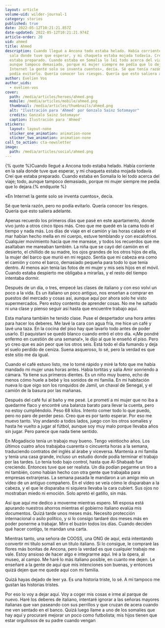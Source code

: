 ```yaml
---
layout: article
volume-uid: wilder-journal-1
category: stories
published: true
date: 2022-05-12T10:21:21.857Z
date-updated: 2022-05-12T10:21:21.974Z
article-order: 20
uid: ahmed
title: Ahmed
description: Cuando llegué a Ancona todo estaba helado. Había corriente en la
  sala donde tuve que esperar, y mi chaqueta estaba mojada todavía. Creí que
  estaba preparado. Cuando estaba en Somalia lo leí todo acerca del viaje; todo,
  aunque tampoco demasiado, porque mi mujer siempre me pedía que lo dejara. «En
  Internet la gente solo se inventa cuentos», decía. Sé que tenía razón, pero no
  podía evitarlo. Quería conocer los riesgos. Quería que esto saliera adelante.
author: Evelien Vos
author_uids:
  - evelien-vos
cover:
  path: /media/articles/heroes/ahmed.png
  mobile: /media/articles/mobile/ahmed.png
  thumbnail: /media/articles/thumbnails/ahmed.png
  alt: "Ilustración para 'Ahmed' por Gonzalo Sainz Sotomayor"
  credits: Gonzalo Sainz Sotomayor
  caption: Ilustración para 'Ahmed'
stickers:
  layout: layout-none
  sticker_one_animation: animation-none
  sticker_two_animation: animation-none
call_to_action: cta-newsletter
image:
  path: /media/articles/social/ahmed.png
---
```

{% quote %}Cuando llegué a Ancona todo estaba helado. Había corriente en la sala donde tuve que esperar, y mi chaqueta estaba mojada todavía. Creí que estaba preparado. Cuando estaba en Somalia lo leí todo acerca del viaje; todo, aunque tampoco demasiado, porque mi mujer siempre me pedía que lo dejara.{% endquote %}

«En Internet la gente solo se inventa cuentos», decía.

Sé que tenía razón, pero no podía evitarlo. Quería conocer los riesgos. Quería que esto saliera adelante.

Apenas recuerdo los primeros días que pasé en este apartamento, donde vivo junto a otros cinco tipos más. Creo que me quedé en la cama todo el tiempo y nada más. Los días de viaje en el camión y las horas calado en el mar habían hecho mella en mi cuerpo, estuve temblando y con escalofríos. Cualquier movimiento hacía que me marease, y todos los recuerdos que me asaltaban me mareaban también. La niña que se cayó del camión en el desierto, el chillido de su madre, los ojos grandes de los otros hijos de ella, la mujer del barco que murió en mi regazo. Sentía que mi cabeza era como el camión y como el barco, demasiado pequeña para todo lo que tenía dentro. Al menos aún tenía las fotos de mi mujer y mis seis hijos en el móvil. Cuando estaba despierto me obligaba a mirarlas, y el resto del tiempo intentaba dormir.

Después de un día, o tres, empecé las clases de italiano y con eso volví un poco a la vida. Es un italiano un poco antiguo, nos enseñan a comprar en puestos del mercado y cosas así, aunque aquí por ahora solo he visto supermercados. Pero estoy contento de aprender cosas. No me he saltado ni una clase y pienso seguir así hasta que encuentre trabajo aquí.

Esta mañana también he tenido clase. Puse el despertador una hora antes para hacer los deberes. Me lavé la cara con agua fría, me hice un café y lavé una taza. En la cocina del piso hay que lavarlo todo antes de poder usarlo. El paquistaní se quedó blanco cuando entró el otro día. «¡Me pondré enfermo en cuestión de una semana!», le dijo al que le enseñó el piso. Pero yo creo que es aún peor que los otros seis. Está todo el día fumando y deja el suelo perdido de ceniza. Suena asqueroso, lo sé, pero la verdad es que este sitio me da igual.

Cuando el café estuvo listo, me lo tomé rápido y miré la foto que me había mandado mi mujer unas horas antes. Había tortitas y salía Amir sonriendo a cámara. Ya tiene sus primeros dientes. Es un niño muy bueno, echo de menos cómo huele a bebé y los sonidos de mi familia. En mi habitación nueva lo que oigo son los ronquidos de Jamil, un chaval de Senegal, y el camión de la basura por las mañanas.

Después del café fui al baño y me pesé. Le prometí a mi mujer que no iba a quedarme flaco y encontré una balanza barato para llevar la cuenta, pero no estoy cumpliéndolo. Peso 68 kilos. Intento comer todo lo que puedo, pero no paro de perder peso. Creo que es por tanto esperar. Por eso me muevo tanto. Voy andando a todos lados, juego con los otros somalíes y hasta he vuelto a jugar al fútbol, aunque soy muy malo porque llevaba años sin jugar. Pero parece que nada tiene sentido.

En Mogadiscio tenía un trabajo muy bueno. Tengo veintiocho años. Los últimos cuatro años trabajaba cuarenta o cincuenta horas a la semana, traduciendo contratos del inglés al árabe y viceversa. Mantenía a mi familia y tenía una casa grande, incluso un estudio donde podía terminar el trabajo por las tardes. Lo tenía todo bajo control, hasta que Al-Shabaab fue creciendo. Entonces tuve que ser realista. Un día podían pegarme un tiro a mí también, como habían hecho con otra gente que trabajaba para empresas extranjeras. La semana pasada le mandaron a un amigo mío un vídeo de un antiguo compañero. En el vídeo se veía cómo le disparaban a la cabeza, y el que le disparaba ni siquiera llevaba la cara cubiert. Sus ojos no mostraban miedo ni emoción. Solo apretó el gatillo, sin más.

Así que aquí me dedico a moverme mientras espero. Mi esposa está apurando nuestros ahorros mientras el gobierno italiano evalúa mis documentos. Quizá tarde unos meses más. Necesito protección internacional o asilo político, y si lo consigo tardaré dos meses más en poder ponerme a trabajar. Miro el buzón todos los días. Cuando deciden qué hacer contigo, te mandan una carta.

Mientras tanto, una señora de COOSS, una ONG de aquí, está intentando convertir mi título somalí en un título italiano. Si lo consigue, le compraré las flores más bonitas de Ancona, pero la verdad es que cualquier trabajo me vale. Estoy ansioso de hacer algo e integrarme aquí. Iré a la ópera, al museo, al campo. Me haré lo más italiano posible, en cuanto me dejen. Le enseñaré a la gente de aquí que mis intenciones son buenas, y entonces quizá dejen que me quede aquí con mi familia.

Quizá hayas dejado de leer ya. Es una historia triste, lo sé. A mí tampoco me gustan las historias tristes.

Por eso lo voy a dejar aquí. Voy a coger mis cosas e irme al parque de nuevo. Haré los deberes de italiano, intentaré ignorar a las señoras mayores italianas que van paseando con sus perrillos y que cruzan de acera cuando me ven sentado en el banco. Quizá luego llame a uno de los somalíes que hay aquí y procuraré mejorar un poco como futbolista; mis hijos tienen que estar orgullosos de su padre cuando vengan
